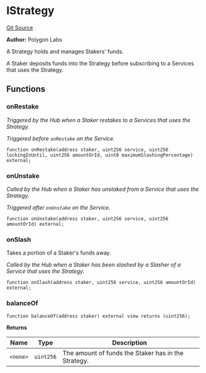 # IStrategy
[Git Source](https://github.com/0xPolygon/staking-hub/blob/40ee450a1c3ec3de357aa9cf01be4ca37bff6da8/src/interface/IStrategy.sol)

**Author:**
Polygon Labs

A Strategy holds and manages Stakers' funds.

A Staker deposits funds into the Strategy before subscribing to a Services that uses the Strategy.


## Functions
### onRestake

*Triggered by the Hub when a Staker restakes to a Services that uses the Strategy.*

*Triggered before `onRestake` on the Service.*


```solidity
function onRestake(address staker, uint256 service, uint256 lockingInUntil, uint256 amountOrId, uint8 maximumSlashingPercentage) external;
```

### onUnstake

*Called by the Hub when a Staker has unstaked from a Service that uses the Strategy.*

*Triggered after `onUnstake` on the Service.*


```solidity
function onUnstake(address staker, uint256 service, uint256 amountOrId) external;
```

### onSlash

Takes a portion of a Staker's funds away.

*Called by the Hub when a Staker has been slashed by a Slasher of a Service that uses the Strategy.*


```solidity
function onSlash(address staker, uint256 service, uint256 amountOrId) external;
```

### balanceOf


```solidity
function balanceOf(address staker) external view returns (uint256);
```
**Returns**

|Name|Type|Description|
|----|----|-----------|
|`<none>`|`uint256`|The amount of funds the Staker has in the Strategy.|


